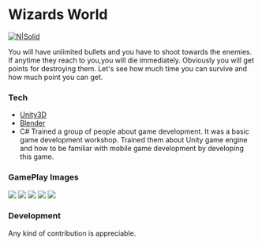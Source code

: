 # Wizards World

[![N|Solid](https://lh3.googleusercontent.com/w3eHUG6VeAl3JlbC9DdXS8rr1_tQCM72KkQlu5t-aicBQbJg3OYcvIJW5UdkPMsnhl8=s180)](https://play.google.com/store/apps/details?id=com.Atik_Ahamed.KaboomRacer)

You will have unlimited bullets and you have to shoot towards the enemies.
If anytime they reach to you,you will die immediately.
Obviously you will get points for destroying them.
Let's see how much time you can survive and how much point you can get.



### Tech

* [Unity3D](https://unity.com)
* [Blender](https://www.blender.org)
* C#
Trained a group of people about game development. It was a basic game development workshop. Trained them about Unity game engine and how to be familiar with mobile game development by developing this game.
### GamePlay Images
![](https://lh3.googleusercontent.com/rMhhRJLA58GOxaRayafMp5NUGG6Brq-l3rvWZLVG2mBL8qxdMsQPCejs6Fe1TSmXmVo=w720-h310)
![](https://lh3.googleusercontent.com/kH1RiqIpuCxXifD_JWNlBNbrWojWYODzliKeTOeHf4o-qiov1B87UqFuUgR6ZU3pMKmG=w720-h310)
![](https://lh3.googleusercontent.com/a_DoiNjVp35dU6QUJmtxG_A8USWzQNn4RzVp__x8IUkGzKToOZzrukxanwwbWQPVljE=w720-h310)
![](https://lh3.googleusercontent.com/2bonaju-Gx2wMU_VJ-D9_Da9GuE5XUEUmlty3atg6skutMyslAVGp3a9yzQMG7IuPg=w720-h310)
![](https://lh3.googleusercontent.com/u7SzVmLrmcLPkhDWDmRCSgpHQCkz6eOb8qvP0vseFdw2Hm2chSGmnZbH8F8Dke0qDQ=w720-h310)
### Development
Any kind of contribution is appreciable.
